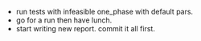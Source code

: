 - run tests with infeasible one_phase with default pars.
- go for a run then have lunch.
- start writing new report. commit it all first.
